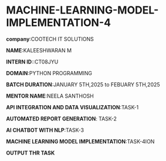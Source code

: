 # MACHINE-LEARNING-MODEL-IMPLEMENTATION-4

**company**:COOTECH IT SOLUTIONS

**NAME**:KALEESHWARAN M

**INTERN ID**::CT08JYU

**DOMAIN**:PYTHON PROGRAMMING

**BATCH DURATION**:JANUARY 5TH,2025 to FEBUARY 5TH,2025

**MENTOR NAME**:NEELA SANTHOSH

**API INTEGRATION AND DATA VISUALIZATION**:TASK-1

**AUTOMATED REPORT GENERATION**: TASK-2

**AI CHATBOT WITH NLP**:TASK-3

**MACHINE LEARNING MODEL IMPLEMENTATION**:TASK-4ION

**OUTPUT THR TASK**
